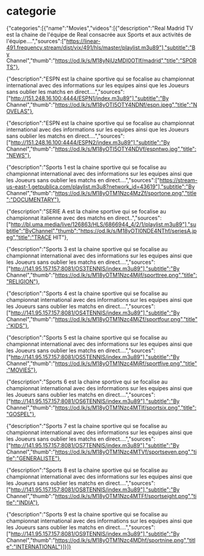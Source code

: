 # categorie
{"categories":[{"name":"Movies","videos":[{"description":"Real Madrid TV est la chaine de l'équipe de Real consacrée aux Sports et aux activités de l'équipe....","sources":["https://linear-491.frequency.stream/dist/vix/491/hls/master/playlist.m3u89"],"subtitle":"By Channel","thumb":"https://od.lk/s/M18yNjUzMDI0OTlf/madrid","title":"SPORTS"},

{"description":"ESPN est la chaine sportive qui se focalise au championnat international avec des informations sur les equipes ainsi que les Joueurs sans oublier les matchs en direct....","sources":["http://151.248.16.100:4444/ESPN1/index.m3u89"],"subtitle":"By Channel","thumb":"https://od.lk/s/M18yOTI5OTY4NDNf/espn.jpeg","title":"NOVELAS"},

{"description":"ESPN est la chaine sportive qui se focalise au championnat international avec des informations sur les equipes ainsi que les Joueurs sans oublier les matchs en direct....","sources":["http://151.248.16.100:4444/ESPN2/index.m3u89"],"subtitle":"By Channel","thumb":"https://od.lk/s/M18yOTI5OTY4NDVf/espntwo.jpg","title":"NEWS"},

{"description":"Sports 1 est la chaine sportive qui se focalise au championnat international avec des informations sur les equipes ainsi que les Joueurs sans oublier les matchs en direct....","sources":["https://stream-us-east-1.getpublica.com/playlist.m3u8?network_id=43619"],"subtitle":"By Channel","thumb":"https://od.lk/s/M18yOTM1Nzc4MzZf/sportone.png","title":"DOCUMENTARY"},

{"description":"SERIE A est la chaine sportive qui se focalise au championnat italienne avec des matchs en direct..","sources":["http://bl.uma.media/live/126863/HLS/6866944_4/2/1/playlist.m3u89"],"subtitle":"ByChannel","thumb":"https://od.lk/s/M18yOTI0NDE4NThf/seriesA.jpeg","title":"TRACE HIT"},

{"description":"Sports 3 est la chaine sportive qui se focalise au championnat international avec des informations sur les equipes ainsi que les Joueurs sans oublier les matchs en direct....","sources":["http://141.95.157.157:8081/OS3TENNIS/index.m3u89"],"subtitle":"By Channel","thumb":"https://od.lk/s/M18yOTM1Nzc4Mjlf/sporttree.png","title":"RELIGION"},

{"description":"Sports 4 est la chaine sportive qui se focalise au championnat international avec des informations sur les equipes ainsi que les Joueurs sans oublier les matchs en direct....","sources":["http://141.95.157.157:8081/OS4TENNIS/index.m3u89"],"subtitle":"By Channel","thumb":"https://od.lk/s/M18yOTM1Nzc4MjZf/sportfour.png","title":"KIDS"},

{"description":"Sports 5 est la chaine sportive qui se focalise au championnat international avec des informations sur les equipes ainsi que les Joueurs sans oublier les matchs en direct....","sources":["http://141.95.157.157:8081/OS5TENNIS/index.m3u89"],"subtitle":"By Channel","thumb":"https://od.lk/s/M18yOTM1Nzc4MjRf/sportfive.png","title":"MOVIES"},

{"description":"Sports 6 est la chaine sportive qui se focalise au championnat international avec des informations sur les equipes ainsi que les Joueurs sans oublier les matchs en direct....","sources":["http://141.95.157.157:8081/OS6TENNIS/index.m3u89"],"subtitle":"By Channel","thumb":"https://od.lk/s/M18yOTM1Nzc4MTlf/sportsix.png","title":"GOSPEL"},

{"description":"Sports 7 est la chaine sportive qui se focalise au championnat international avec des informations sur les equipes ainsi que les Joueurs sans oublier les matchs en direct....","sources":["http://141.95.157.157:8081/OS7TENNIS/index.m3u89"],"subtitle":"By Channel","thumb":"https://od.lk/s/M18yOTM1Nzc4MTVf/sportseven.png","title":"GENERALISTE"},

{"description":"Sports 8 est la chaine sportive qui se focalise au championnat international avec des informations sur les equipes ainsi que les Joueurs sans oublier les matchs en direct....","sources":["http://141.95.157.157:8081/OS8TENNIS/index.m3u89"],"subtitle":"By Channel","thumb":"https://od.lk/s/M18yOTM1Nzc4MTFf/sportseight.png","title":"INDIA"},

{"description":"Sports 9 est la chaine sportive qui se focalise au championnat international avec des informations sur les equipes ainsi que les Joueurs sans oublier les matchs en direct....","sources":["http://141.95.157.157:8081/OS9TENNIS/index.m3u89"],"subtitle":"By Channel","thumb":"https://od.lk/s/M18yOTM1Nzc4MDhf/sportnine.png","title":"INTERNATIONAL"}]}]}
